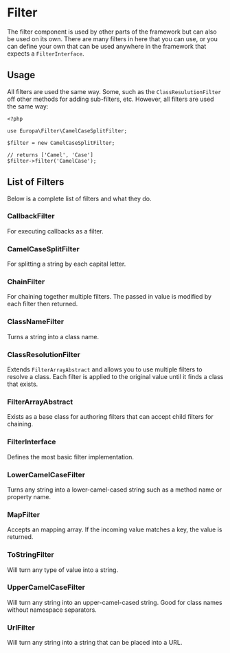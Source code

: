 Filter
======

The filter component is used by other parts of the framework but can also be used on its own. There are many filters in here that you can use, or you can define your own that can be used anywhere in the framework that expects a `FilterInterface`.

Usage
-----

All filters are used the same way. Some, such as the `ClassResulutionFilter` off other methods for adding sub-filters, etc. However, all filters are used the same way:

    <?php
    
    use Europa\Filter\CamelCaseSplitFilter;
    
    $filter = new CamelCaseSplitFilter;
    
    // returns ['Camel', 'Case']
    $filter->filter('CamelCase');

List of Filters
---------------

Below is a complete list of filters and what they do.

### CallbackFilter

For executing callbacks as a filter.

### CamelCaseSplitFilter

For splitting a string by each capital letter.

### ChainFilter

For chaining together multiple filters. The passed in value is modified by each filter then returned.

### ClassNameFilter

Turns a string into a class name.

### ClassResolutionFilter

Extends `FilterArrayAbstract` and allows you to use multiple filters to resolve a class. Each filter is applied to the original value until it finds a class that exists.

### FilterArrayAbstract

Exists as a base class for authoring filters that can accept child filters for chaining.

### FilterInterface

Defines the most basic filter implementation.

### LowerCamelCaseFilter

Turns any string into a lower-camel-cased string such as a method name or property name.

### MapFilter

Accepts an mapping array. If the incoming value matches a key, the value is returned.

### ToStringFilter

Will turn any type of value into a string.

### UpperCamelCaseFilter

Will turn any string into an upper-camel-cased string. Good for class names without namespace separators.

### UrlFilter

Will turn any string into a string that can be placed into a URL.
